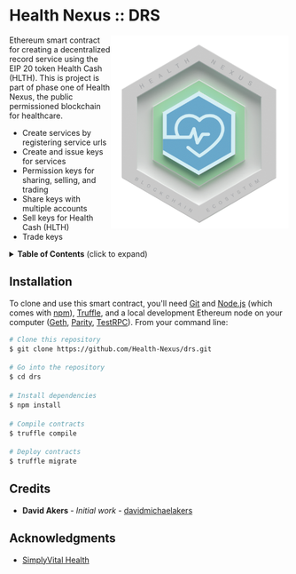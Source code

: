 # Health Nexus :: DRS 
<img align="right" src="./assets/HN_token_transparent.png?raw=true" height="348">
Ethereum smart contract for creating a decentralized record service using the EIP 20 token Health Cash (HLTH). This is project is part of phase one of Health Nexus, the public permissioned blockchain for healthcare. 

* Create services by registering service urls
* Create and issue keys for services
* Permission keys for sharing, selling, and trading
* Share keys with multiple accounts
* Sell keys for Health Cash (HLTH)
* Trade keys

<details>
 <summary><strong>Table of Contents</strong> (click to expand)</summary>

* [Installation](#-installation)
* [Configuration](#️-configuration)
* [Notes](#-notes)
* [Resources](#-resources)
* [Credits](#️-credits)
* [License](#-license)
</details>

## Installation

To clone and use this smart contract, you'll need [Git](https://git-scm.com) and [Node.js](https://nodejs.org/en/download/) (which comes with [npm](http://npmjs.com)), [Truffle](http://truffleframework.com/), and a local development Ethereum node on your computer ([Geth](https://github.com/ethereum/go-ethereum), [Parity](https://github.com/paritytech/parity), [TestRPC](https://github.com/ethereumjs/testrpc)). From your command line:

```bash
# Clone this repository
$ git clone https://github.com/Health-Nexus/drs.git

# Go into the repository
$ cd drs

# Install dependencies
$ npm install

# Compile contracts
$ truffle compile

# Deploy contracts
$ truffle migrate
```

## Credits

* **David Akers** - *Initial work* - [davidmichaelakers](https://github.com/davidmichaelakers)


## Acknowledgments

* [SimplyVital Health](https://www.simplyvitalhealth.com/)